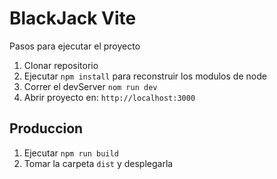 # BlackJack Vite

Pasos para ejecutar el proyecto

1. Clonar repositorio
2. Ejecutar ```npm install``` para reconstruir los modulos de node
3. Correr el devServer ```nom run dev```
4. Abrir proyecto en: ```http://localhost:3000```

## Produccion

1. Ejecutar ```npm run build```
2. Tomar la carpeta ```dist``` y desplegarla

